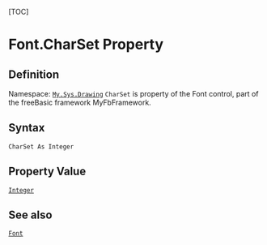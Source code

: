 [TOC]
# Font.CharSet Property

## Definition
Namespace: [`My.Sys.Drawing`](My.Sys.Drawing.md)
`CharSet` is property of the Font control, part of the freeBasic framework MyFbFramework.
## Syntax
```freeBasic
CharSet As Integer
```
## Property Value
[`Integer`]("https://www.freebasic.net/wiki/KeyPgInteger")
## See also
[`Font`](Font.md)
